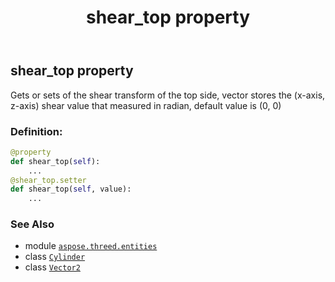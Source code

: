 ﻿---
title: shear_top property
second_title: Aspose.3D for Python via .NET API References
description: 
type: docs
weight: 280
url: /aspose.threed.entities/cylinder/shear_top/
is_root: false
---

## shear_top property


Gets or sets of the shear transform of the top side, vector stores the (x-axis, z-axis) shear value that measured in radian, default value is (0, 0)
### Definition:
```python
@property
def shear_top(self):
    ...
@shear_top.setter
def shear_top(self, value):
    ...
```

### See Also
* module [`aspose.threed.entities`](../../)
* class [`Cylinder`](/3d/python-net/aspose.threed.entities/cylinder)
* class [`Vector2`](/3d/python-net/aspose.threed.utilities/vector2)
